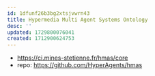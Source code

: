 ```yaml
---
id: 1dfunf26b3bg2xtsjvwrn43
title: Hypermedia Multi Agent Systems Ontology
desc: ''
updated: 1729800076041
created: 1712900624753
---
```


- https://ci.mines-stetienne.fr/hmas/core
- repo: https://github.com/HyperAgents/hmas